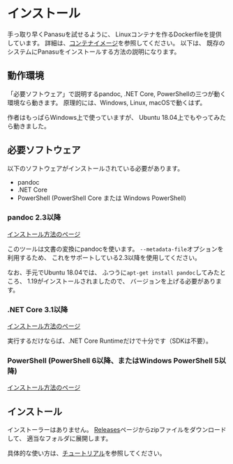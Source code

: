 # インストール

手っ取り早くPanasuを試せるように、
Linuxコンテナを作るDockerfileを提供しています。
詳細は、[コンテナイメージ](Container.ja.md)を参照してください。
以下は、
既存のシステムにPanasuをインストールする方法の説明になります。

## 動作環境

「必要ソフトウェア」で説明するpandoc, .NET Core, PowerShellの三つが動く環境なら動きます。
原理的には、Windows, Linux, macOSで動くはず。

作者はもっぱらWindows上で使っていますが、
Ubuntu 18.04上でもやってみたら動きました。


## 必要ソフトウェア

以下のソフトウェアがインストールされている必要があります。

* pandoc
* .NET Core
* PowerShell (PowerShell Core または Windows PowerShell)


### pandoc 2.3以降

[インストール方法のページ](https://pandoc.org/installing.html)

このツールは文書の変換にpandocを使います。
`--metadata-file`オプションを利用するため、
これをサポートしている2.3以降を使用してください。

なお、手元でUbuntu 18.04では、
ふつうに`apt-get install pandoc`してみたところ、
1.19がインストールされましたので、
バージョンを上げる必要があります。

### .NET Core 3.1以降

[インストール方法のページ](https://dotnet.microsoft.com/download)

実行するだけならば、.NET Core Runtimeだけで十分です（SDKは不要）。

### PowerShell (PowerShell 6以降、またはWindows PowerShell 5以降)

[インストール方法のページ](https://docs.microsoft.com/powershell/scripting/install/installing-powershell)


## インストール

インストーラーはありません。
[Releases](https://github.com/ipponshimeji/Panasu/releases/)ページからzipファイルをダウンロードして、
適当なフォルダに展開します。

具体的な使い方は、[チュートリアル](Tutorial/Tutorial.ja.md)を参照してください。
